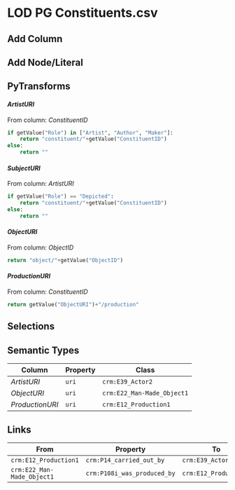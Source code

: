 # LOD PG Constituents.csv

## Add Column

## Add Node/Literal

## PyTransforms
#### _ArtistURI_
From column: _ConstituentID_
``` python
if getValue("Role") in ["Artist", "Author", "Maker"]:
    return "constituent/"+getValue("ConstituentID")
else:
    return ""
```

#### _SubjectURI_
From column: _ArtistURI_
``` python
if getValue("Role") == "Depicted":
    return "constituent/"+getValue("ConstituentID")
else:
    return ""
```

#### _ObjectURI_
From column: _ObjectID_
``` python
return "object/"+getValue("ObjectID")
```

#### _ProductionURI_
From column: _ConstituentID_
``` python
return getValue("ObjectURI")+"/production"
```


## Selections

## Semantic Types
| Column | Property | Class |
|  ----- | -------- | ----- |
| _ArtistURI_ | `uri` | `crm:E39_Actor2`|
| _ObjectURI_ | `uri` | `crm:E22_Man-Made_Object1`|
| _ProductionURI_ | `uri` | `crm:E12_Production1`|


## Links
| From | Property | To |
|  --- | -------- | ---|
| `crm:E12_Production1` | `crm:P14_carried_out_by` | `crm:E39_Actor2`|
| `crm:E22_Man-Made_Object1` | `crm:P108i_was_produced_by` | `crm:E12_Production1`|
